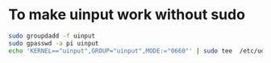 
# To make uinput work without sudo
```bash
sudo groupdadd -f uinput
sudo gpasswd -a pi uinput
echo 'KERNEL=="uinput",GROUP="uinput",MODE:="0660"' | sudo tee  /etc/udev/rules.d/99-input.rules
```
